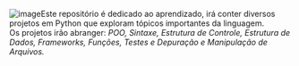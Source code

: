 ![image](https://github.com/user-attachments/assets/d6cd6cc5-a93d-46b7-8437-1a1e6c4c1628)Este repositório é dedicado ao aprendizado, irá conter diversos projetos em Python que exploram tópicos importantes da linguagem.
<br />
Os projetos irão abranger: *POO, Sintaxe, Estrutura de Controle, Estrutura de Dados, Frameworks, Funções, Testes e Depuração e Manipulação de Arquivos.*
